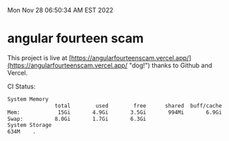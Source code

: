 Mon Nov 28 06:50:34 AM EST 2022

# angular fourteen scam


This project is live at [https://angularfourteenscam.vercel.app/](https://angularfourteenscam.vercel.app/ "dog!") thanks to Github and Vercel.

CI Status: 

```bash
System Memory
               total        used        free      shared  buff/cache   available
Mem:            15Gi       4.9Gi       3.5Gi       994Mi       6.9Gi       9.1Gi
Swap:          8.0Gi       1.7Gi       6.3Gi
System Storage
634M	.
```
```bash
